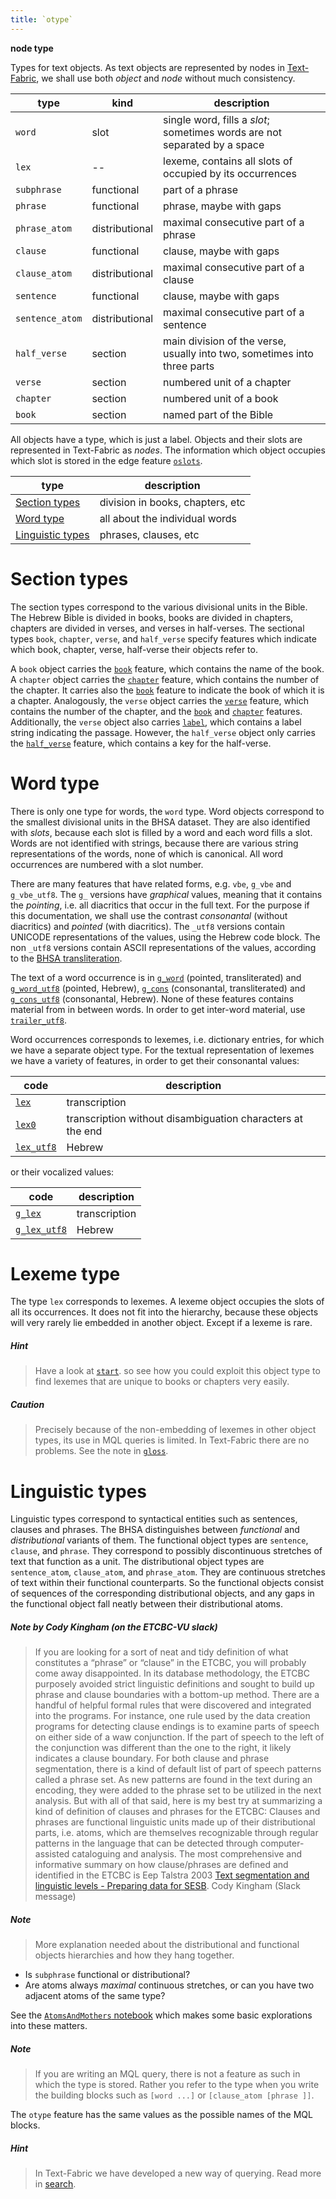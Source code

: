 ```yaml
---
title: `otype`
---
```


**node type**

Types for text objects.
As text objects are represented by nodes in
[Text-Fabric]({{tfd}}),
we shall use both *object* and *node* without much consistency.  

type|kind|description
---|---|---
`word`         |slot          |single word, fills a *slot*; sometimes words are not separated by a space
`lex`          |--            |lexeme, contains all slots of occupied by its occurrences
`subphrase`    |functional    |part of a phrase
`phrase`       |functional    |phrase, maybe with gaps
`phrase_atom`  |distributional|maximal consecutive part of a phrase
`clause`       |functional    |clause, maybe with gaps
`clause_atom`  |distributional|maximal consecutive part of a clause
`sentence`     |functional    |clause, maybe with gaps
`sentence_atom`|distributional|maximal consecutive part of a sentence
`half_verse`   |section       |main division of the verse, usually into two, sometimes into three parts
`verse`        |section       |numbered unit of a chapter
`chapter`      |section       |numbered unit of a book
`book`         |section       |named part of the Bible

All objects have a type, which is just a label.
Objects and their slots are represented in Text-Fabric as *nodes*.
The information which object occupies which slot is stored in the edge feature
[`oslots`](oslots.md).

type|description
---|---
[Section types](#section-types)        |division in books, chapters, etc
[Word type](#word-type)                |all about the individual words
[Linguistic types](#linguistic-types)  |phrases, clauses, etc

# Section types

The section types correspond to the various divisional units in the Bible.
The Hebrew Bible is divided in books, books are divided in chapters, chapters
are divided in verses, and verses in half-verses.
The sectional types
`book`, `chapter`, `verse`, and `half_verse`
specify features which indicate which book, chapter, verse, half-verse their
objects refer to.

A `book` object carries the [`book`](book.md) feature, which contains the name
of the book.
A `chapter` object carries the [`chapter`](chapter.md) feature, which contains
the number of the chapter.
It carries also the [`book`](book.md) feature to indicate the book of which it
is a chapter.
Analogously, the `verse` object carries the [`verse`](verse.md) feature, which
contains the number of the chapter, and the [`book`](book.md) and
[`chapter`](chapter.md) features.
Additionally, the `verse` object also carries [`label`](label.md), which
contains a label string indicating the passage.
However, the `half_verse` object only carries the [`half_verse`](label.md)
feature, which contains a key for the half-verse.

# Word type

There is only one type for words, the `word` type.
Word objects correspond to the smallest divisional units in the BHSA dataset.
They are also identified with *slots*, because each slot is filled by a word
and each word fills a slot.
Words are not identified with strings, because there are various
string representations of the words, none of which is canonical. All word
occurrences are numbered with a slot number.

There are many features that have related forms, e.g. `vbe`, `g_vbe` and `g_vbe_utf8`.
The `g_` versions have *graphical* values, meaning that it contains the *pointing*,
i.e. all diacritics that occur in the full text.
For the purpose if this documentation, we shall use the contrast *consonantal*
(without diacritics) and *pointed* (with diacritics).
The `_utf8` versions contain UNICODE representations of the values, using the
Hebrew code block.
The non `_utf8` versions contain ASCII representations of the values, according to the
[BHSA transliteration]({{tfd}}/writing/hebrew.html).

The text of a word occurrence is in
[`g_word`](g_word.md) (pointed, transliterated) and
[`g_word_utf8`](g_word_utf8.md) (pointed, Hebrew),
[`g_cons`](g_cons.md) (consonantal, transliterated) and
[`g_cons_utf8`](g_cons_utf8.md) (consonantal, Hebrew).
None of these features contains material from in between words.
In order to get inter-word material, use 
[`trailer_utf8`](trailer_utf8.md).

Word occurrences corresponds to lexemes, i.e. dictionary entries, for which we
have a separate object type.
For the textual representation of lexemes we have a variety of features, in
order to get their consonantal values:

code|description
---|---
[`lex`](lex.md) | transcription
[`lex0`](lex0.md) | transcription without disambiguation characters at the end
[`lex_utf8`](lex_utf8.md) | Hebrew

or their vocalized values:

code|description
---|---
[`g_lex`](g_lex.md) | transcription
[`g_lex_utf8`](g_lex_utf8.md) | Hebrew

# Lexeme type

The type `lex` corresponds to lexemes. A lexeme object occupies the slots of
all its occurrences.
It does not fit into the hierarchy, because these objects will very rarely lie
embedded in another object. Except if a lexeme is rare.

##### Hint
> Have a look at
[`start`]({{tut}}/start.ipynb).
so see how you could exploit this object type to find
lexemes that are unique to books or chapters very easily.

##### Caution
> Precisely because of the non-embedding of lexemes in other object types, its use
in MQL queries is limited. In Text-Fabric there are no problems.
See the note in [`gloss`](gloss.md).

# Linguistic types

Linguistic types correspond to syntactical entities such as sentences, clauses
and phrases.
The BHSA distinguishes between *functional* and *distributional* variants of them.
The functional object types are `sentence`, `clause`, and `phrase`.
They correspond to possibly discontinuous stretches of text that function as a unit.
The distributional object types are `sentence_atom`, `clause_atom`, and `phrase_atom`.
They are continuous stretches of text within their functional counterparts.
So the functional objects consist of sequences of the corresponding
distributional objects, and any gaps in the functional object fall neatly
between their distributional atoms.

##### Note by Cody Kingham (on the ETCBC-VU slack)
> If you are looking for a sort of neat and tidy definition of
what constitutes a “phrase” or “clause” in the ETCBC,
you will probably come away disappointed.
In its database methodology, the ETCBC purposely avoided strict linguistic definitions
and sought to build up phrase and clause boundaries with a bottom-up method.
There are a handful of helpful formal rules that were discovered and integrated
into the programs.
For instance, one rule used by the data creation programs for detecting clause
endings is to examine parts of speech on either side of a waw conjunction.
If the part of speech to the left of the conjunction was different than the one
to the right, it likely indicates a clause boundary.
For both clause and phrase segmentation, there is a kind of default list of
part of speech patterns called a phrase set.
As new patterns are found in the text during an encoding,
they were added to the phrase set to be utilized in the next analysis.
> But with all of that said, here is my best try at summarizing a kind of definition of
clauses and phrases for the ETCBC:
> Clauses and phrases are functional linguistic units made up of their
distributional parts, i.e. atoms, which are themselves recognizable through
regular patterns in the language that can be detected through computer-assisted
cataloguing and analysis.
> The most comprehensive and informative summary on how clause/phrases are
defined and identified in the ETCBC is Eep Talstra 2003
[Text segmentation and linguistic levels - Preparing data for SESB](https://etcbc.github.io/bhsa/references#talstra-eep-2003).
> Cody Kingham (Slack message)

##### Note
> More explanation needed about the distributional and functional objects
hierarchies and how they hang together.

*   Is `subphrase` functional or distributional?
*   Are atoms always *maximal* continuous stretches, or can you have two
    adjacent atoms of the same type?

See the [`AtomsAndMothers` notebook]({{repoBase}}/programs/AtomsAndMothers.ipynb)
which makes some basic explorations into these matters.

##### Note
> If you are writing an MQL query, there is not a feature as such in which the
type is stored.
Rather you refer to the type when you write the building blocks such as `[word ...]` or
`[clause_atom [phrase ]]`. 

The `otype` feature has the same values as the possible names of the MQL blocks.

##### Hint
> In Text-Fabric we have developed a new way of querying.
Read more in
[search]({{tut}}/search.ipynb).
